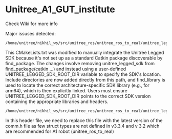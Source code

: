 # Unitree_A1_GUT_institute

Check Wiki for more info

Major issuses detected:

```
/home/unitree/nikhil_ws/src/unitree_ros/unitree_ros_to_real/unitree_legged_real/CMakeLists.txt
```
This CMakeLists.txt was modified to manually integrate the Unitree Legged SDK because it's not set up as a standard Catkin package discoverable by find_package. The changes involve removing unitree_legged_sdk from find_package(catkin ...) and instead using a user-defined UNITREE_LEGGED_SDK_ROOT_DIR variable to specify the SDK's location. Include directories are now added directly from this path, and find_library is used to locate the correct architecture-specific SDK library (e.g., for arm64), which is then explicitly linked. Users must ensure UNITREE_LEGGED_SDK_ROOT_DIR points to the correct SDK version containing the appropriate libraries and headers.

```
/home/unitree/nikhil_ws/src/unitree_ros/unitree_ros_to_real/unitree_legged_sdk/include/unitree_legged_sdk/comm.h 
```
In this header file, we need to replace this file with the latest version of the comm.h file as few struct types are not defined in v3.3.4 and v 3.2 which are recommended for A1 robot (unitree_ros_to_real)

